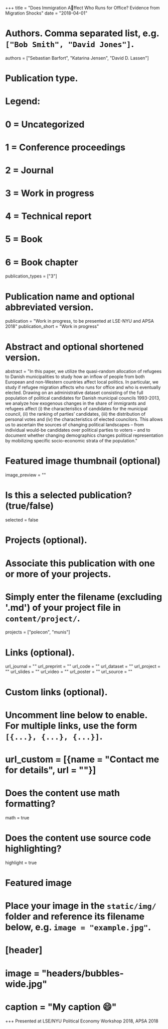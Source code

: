 +++
title = "Does Immigration Affect Who Runs for Office? Evidence from Migration Shocks"
date = "2018-04-01"

# Authors. Comma separated list, e.g. `["Bob Smith", "David Jones"]`.
authors = ["Sebastian Barfort", "Katarina Jensen", "David D. Lassen"]

# Publication type.
# Legend:
# 0 = Uncategorized
# 1 = Conference proceedings
# 2 = Journal
# 3 = Work in progress
# 4 = Technical report
# 5 = Book
# 6 = Book chapter
publication_types = ["3"]

# Publication name and optional abbreviated version.
publication = "Work in progress, to be presented at LSE-NYU and APSA 2018"
publication_short = "Work in progress"

# Abstract and optional shortened version.
abstract = "In this paper, we utilize the quasi-random allocation of refugees to Danish municipalities to study how an inflow of people from both European and non-Western countries affect local politics. In particular, we study if refugee migration affects who runs for office and who is eventually elected. Drawing on an administrative dataset consisting of the full population of political candidates for Danish municipal councils 1993-2013, we analyze how exogenous changes in the share of immigrants and refugees affect (i) the characteristics of candidates for the municipal council, (ii) the ranking of parties’ candidates, (iii) the distribution of personal votes and (iv) the characteristics of elected councilors. This allows us to ascertain the sources of changing political landscapes – from individual would-be candidates over political parties to voters – and to document whether changing demographics changes political representation by mobilizing specific socio-economic strata of the population."

# Featured image thumbnail (optional)
image_preview = ""

# Is this a selected publication? (true/false)
selected = false

# Projects (optional).
#   Associate this publication with one or more of your projects.
#   Simply enter the filename (excluding '.md') of your project file in `content/project/`.
projects = ["polecon", "munis"]

# Links (optional).
url_journal = ""
url_preprint = ""
url_code = ""
url_dataset = ""
url_project = ""
url_slides = ""
url_video = ""
url_poster = ""
url_source = ""

# Custom links (optional).
#   Uncomment line below to enable. For multiple links, use the form `[{...}, {...}, {...}]`.
# url_custom = [{name = "Contact me for details", url = ""}]

# Does the content use math formatting?
math = true

# Does the content use source code highlighting?
highlight = true

# Featured image
# Place your image in the `static/img/` folder and reference its filename below, e.g. `image = "example.jpg"`.
# [header]
# image = "headers/bubbles-wide.jpg"
# caption = "My caption :smile:"

+++
Presented at LSE/NYU Political Economy Workshop 2018, APSA 2018
